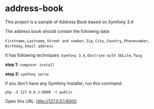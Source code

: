 # address-book
This project is a sample of Address Book based on Symfony 3.4

The address book should contain the following data:

`Firstname`, `Lastname`, `Street and number`, `Zip`, `City`, `Country`, `Phonenumber`, `Birthday`, `Email address`

It has following techniques:
`Symfony 3.4`, `Doctrine with SQLite`, `Twig`

**step 1:**
`composer install`

**step 2:**
`symfony serve`

if you don't have any Symfony Installer, run this command:

`php -S 127.0.0.1:8000 -t public`

Open this URL:
http://127.0.0.1:8000 